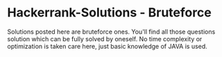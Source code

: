 # Hackerrank-Solutions - Bruteforce
Solutions posted here are bruteforce ones. You'll find all those questions solution which can be fully solved by oneself. No time complexity or optimization is taken care here, just basic knowledge of JAVA is used.
